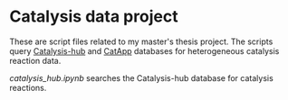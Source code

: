 # Catalysis data project

These are script files related to my master's thesis project. The scripts query
[Catalysis-hub](http://catalysis-hub.org) and
[CatApp](https://cmr.fysik.dtu.dk/catapp/catapp.html#catapp1) databases for
heterogeneous catalysis reaction data.

*catalysis_hub.ipynb* searches the Catalysis-hub database for catalysis reactions.
